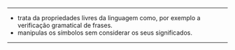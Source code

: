 ***
- trata da propriedades livres da linguagem como,  por exemplo a verificação gramatical de frases.
- manipulas os símbolos sem considerar os seus significados.
***
